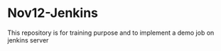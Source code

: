 # Nov12-Jenkins
This repository is for training purpose and to implement a demo job on jenkins server
